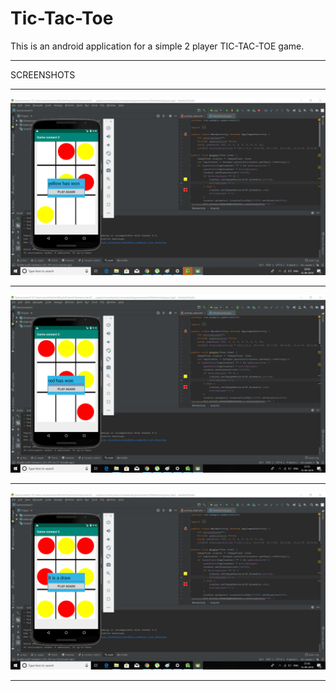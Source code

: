 # Tic-Tac-Toe
This is an android application for a simple 2 player TIC-TAC-TOE game.
*********************************************************************************************************************************************************************************************************************************************************************************************************************************************************************************************************************************
SCREENSHOTS
*******************************************************************************************************************************************
![](Screenshots/Screenshot%20(22).png)
*******************************************************************************************************************************************
![](Screenshots/Screenshot%20(25).png)
*******************************************************************************************************************************************
![](Screenshots/Screenshot%20(26).png)
*******************************************************************************************************************************************
